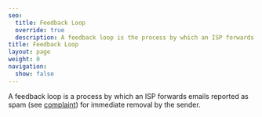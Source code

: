 ```yaml
---
seo:
  title: Feedback Loop
  override: true
  description: A feedback loop is the process by which an ISP forwards emails reported as spam for immediate removal by the sender.
title: Feedback Loop
layout: page
weight: 0
navigation:
  show: false
---
```


A feedback loop is a process by which an ISP forwards emails reported as spam (see [complaint]({{root_url}}/glossary/complaint/)) for immediate removal by the sender.

